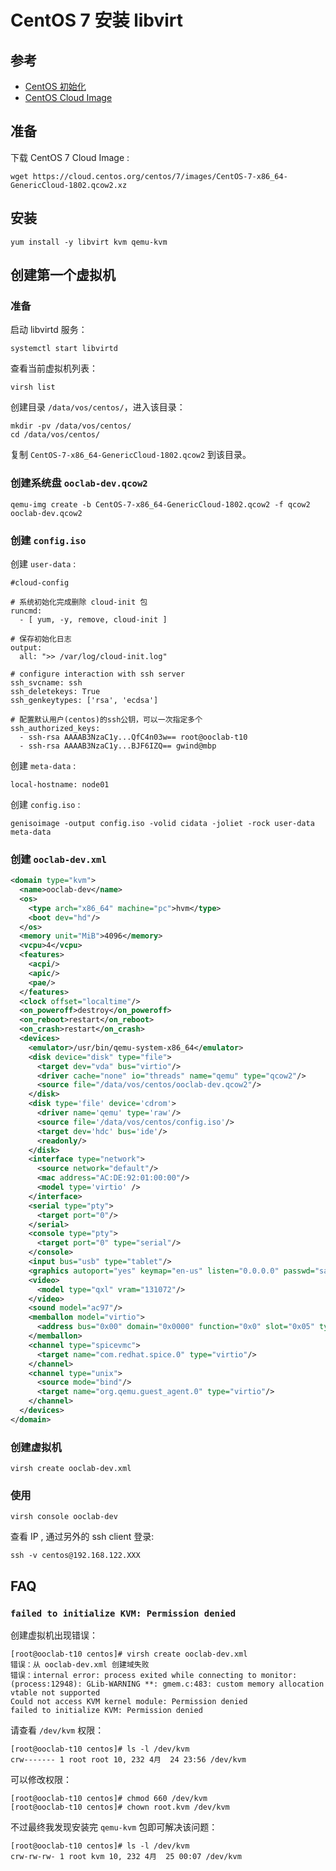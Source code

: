 # CentOS 7 安装 libvirt

## 参考

- [CentOS 初始化](../centos/initial.md)
- [CentOS Cloud Image](https://plus.ooclab.com/note/article/1391)

## 准备

下载 CentOS 7 Cloud Image :

```
wget https://cloud.centos.org/centos/7/images/CentOS-7-x86_64-GenericCloud-1802.qcow2.xz
```

## 安装

```
yum install -y libvirt kvm qemu-kvm
```

## 创建第一个虚拟机

### 准备

启动 libvirtd 服务：

```
systemctl start libvirtd
```

查看当前虚拟机列表：

```
virsh list
```

创建目录 `/data/vos/centos/`，进入该目录：

```
mkdir -pv /data/vos/centos/
cd /data/vos/centos/
```

复制 `CentOS-7-x86_64-GenericCloud-1802.qcow2` 到该目录。

### 创建系统盘 `ooclab-dev.qcow2`

```
qemu-img create -b CentOS-7-x86_64-GenericCloud-1802.qcow2 -f qcow2 ooclab-dev.qcow2
```

### 创建 `config.iso`

创建 `user-data` :

```
#cloud-config

# 系统初始化完成删除 cloud-init 包
runcmd:
  - [ yum, -y, remove, cloud-init ]

# 保存初始化日志
output:
  all: ">> /var/log/cloud-init.log"

# configure interaction with ssh server
ssh_svcname: ssh
ssh_deletekeys: True
ssh_genkeytypes: ['rsa', 'ecdsa']

# 配置默认用户(centos)的ssh公钥，可以一次指定多个
ssh_authorized_keys:
  - ssh-rsa AAAAB3NzaC1y...QfC4n03w== root@ooclab-t10
  - ssh-rsa AAAAB3NzaC1y...BJF6IZQ== gwind@mbp
```

创建 `meta-data` :

```
local-hostname: node01
```

创建 `config.iso` :

```
genisoimage -output config.iso -volid cidata -joliet -rock user-data meta-data
```

### 创建 `ooclab-dev.xml`

```xml
<domain type="kvm">
  <name>ooclab-dev</name>
  <os>
    <type arch="x86_64" machine="pc">hvm</type>
    <boot dev="hd"/>
  </os>
  <memory unit="MiB">4096</memory>
  <vcpu>4</vcpu>
  <features>
    <acpi/>
    <apic/>
    <pae/>
  </features>
  <clock offset="localtime"/>
  <on_poweroff>destroy</on_poweroff>
  <on_reboot>restart</on_reboot>
  <on_crash>restart</on_crash>
  <devices>
    <emulator>/usr/bin/qemu-system-x86_64</emulator>
    <disk device="disk" type="file">
      <target dev="vda" bus="virtio"/>
      <driver cache="none" io="threads" name="qemu" type="qcow2"/>
      <source file="/data/vos/centos/ooclab-dev.qcow2"/>
    </disk>
    <disk type='file' device='cdrom'>
      <driver name='qemu' type='raw'/>
      <source file='/data/vos/centos/config.iso'/>
      <target dev='hdc' bus='ide'/>
      <readonly/>
    </disk>
    <interface type="network">
      <source network="default"/>
      <mac address="AC:DE:92:01:00:00"/>
      <model type='virtio' />
    </interface>
    <serial type="pty">
      <target port="0"/>
    </serial>
    <console type="pty">
      <target port="0" type="serial"/>
    </console>
    <input bus="usb" type="tablet"/>
    <graphics autoport="yes" keymap="en-us" listen="0.0.0.0" passwd="sailcraft" port="-1" type="spice"/>
    <video>
      <model type="qxl" vram="131072"/>
    </video>
    <sound model="ac97"/>
    <memballon model="virtio">
      <address bus="0x00" domain="0x0000" function="0x0" slot="0x05" type="pci"/>
    </memballon>
    <channel type="spicevmc">
      <target name="com.redhat.spice.0" type="virtio"/>
    </channel>
    <channel type="unix">
      <source mode="bind"/>
      <target name="org.qemu.guest_agent.0" type="virtio"/>
    </channel>
  </devices>
</domain>
```

### 创建虚拟机

```
virsh create ooclab-dev.xml
```

### 使用

```
virsh console ooclab-dev
```

查看 IP , 通过另外的 ssh client 登录:

```
ssh -v centos@192.168.122.XXX
```

## FAQ

### `failed to initialize KVM: Permission denied`

创建虚拟机出现错误：

```
[root@ooclab-t10 centos]# virsh create ooclab-dev.xml
错误：从 ooclab-dev.xml 创建域失败
错误：internal error: process exited while connecting to monitor:
(process:12948): GLib-WARNING **: gmem.c:483: custom memory allocation vtable not supported
Could not access KVM kernel module: Permission denied
failed to initialize KVM: Permission denied
```

请查看 `/dev/kvm` 权限：

```
[root@ooclab-t10 centos]# ls -l /dev/kvm
crw------- 1 root root 10, 232 4月  24 23:56 /dev/kvm
```

可以修改权限：

```
[root@ooclab-t10 centos]# chmod 660 /dev/kvm
[root@ooclab-t10 centos]# chown root.kvm /dev/kvm
```

不过最终我发现安装完 `qemu-kvm` 包即可解决该问题：

```
[root@ooclab-t10 centos]# ls -l /dev/kvm
crw-rw-rw- 1 root kvm 10, 232 4月  25 00:07 /dev/kvm
```
